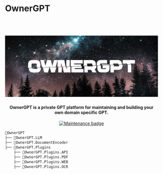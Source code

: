 # OwnerGPT 

<h1 align="center">
  <br>
  <img src="banner.png" alt="enOne-logo" width="800">
  <br>
</h1>

<h4 align="center"> <b>OwnerGPT</b> is a private GPT platform for maintaining and building your own domain specific GPT.</h4>

<p align="center">
  <a href="https://github.com/Naereen/badges"><img src="https://img.shields.io/maintenance/Yes/2023" alt="Maintenance badge"></a>
</p>

```
📂OwnerGPT
├── 📂OwnerGPT.LLM
├── 📂OwnerGPT.DocumentEncoder
├── 📂OwnerGPT.Plugins
    ├── 📂OwnerGPT.Plugins.API
    ├── 📂OwnerGPT.Plugins.PDF
    ├── 📂OwnerGPT.Plugins.WEB
    ├── 📂OwnerGPT.Plugins.OCR
```
